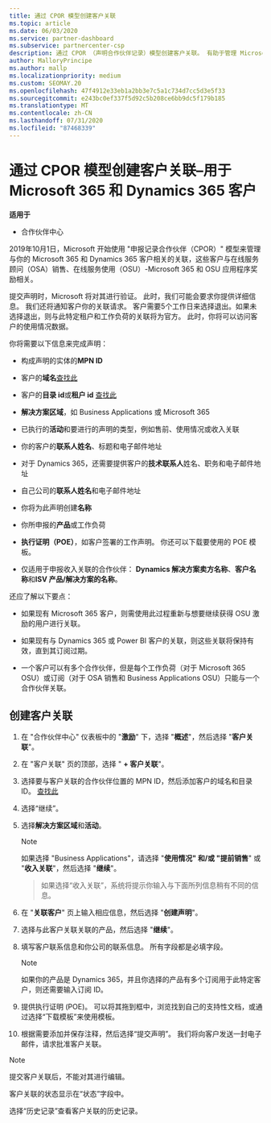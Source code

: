 ```yaml
---
title: 通过 CPOR 模型创建客户关联
ms.topic: article
ms.date: 06/03/2020
ms.service: partner-dashboard
ms.subservice: partnercenter-csp
description: 通过 CPOR （声明合作伙伴记录）模型创建客户关联。 有助于管理 Microsoft 365 和 Dynamics 365 客户的销售、使用情况、& 奖励。
author: MalloryPrincipe
ms.author: mallp
ms.localizationpriority: medium
ms.custom: SEOMAY.20
ms.openlocfilehash: 47f4912e33eb1a2bb3e7c5a1c734d7cc5d3e5f33
ms.sourcegitcommit: e243bc0ef337f5d92c5b208ce6bb9dc5f179b185
ms.translationtype: MT
ms.contentlocale: zh-CN
ms.lasthandoff: 07/31/2020
ms.locfileid: "87468339"
---
```

# <a name="create-a-customer-association-via-the-cpor-model--use-for-microsoft-365-and-dynamics-365-customers"></a>通过 CPOR 模型创建客户关联–用于 Microsoft 365 和 Dynamics 365 客户

**适用于**

- 合作伙伴中心

2019年10月1日，Microsoft 开始使用 "申报记录合作伙伴（CPOR）" 模型来管理与你的 Microsoft 365 和 Dynamics 365 客户相关的关联，这些客户与在线服务顾问（OSA）销售、在线服务使用（OSU）-Microsoft 365 和 OSU 应用程序奖励相关。

提交声明时，Microsoft 将对其进行验证。 此时，我们可能会要求你提供详细信息。 我们还将通知客户你的关联请求。 客户需要5个工作日来选择退出。如果未选择退出，则与此特定租户和工作负荷的关联将为官方。 此时，你将可以访问客户的使用情况数据。 

你将需要以下信息来完成声明：

- 构成声明的实体的**MPN ID**

- 客户的**域名**[查找此](find-domain-name.md)

- 客户的**目录 id**或**租户 id** [查找此](find-domain-name.md)

- **解决方案区域**，如 Business Applications 或 Microsoft 365

- 已执行的**活动**和要进行的声明的类型，例如售前、使用情况或收入关联

- 你的客户的**联系人姓名**、标题和电子邮件地址

- 对于 Dynamics 365，还需要提供客户的**技术联系人**姓名、职务和电子邮件地址

- 自己公司的**联系人姓名**和电子邮件地址

- 你将为此声明创建**名称**

- 你所申报的**产品**或工作负荷

- **执行证明（POE）**，如客户签署的工作声明。 你还可以下载要使用的 POE 模板。

- 仅适用于申报收入关联的合作伙伴： **Dynamics 解决方案卖方名称**、**客户名称**和**ISV 产品/解决方案的名称**。 

还应了解以下要点：

- 如果现有 Microsoft 365 客户，则需使用此过程重新与想要继续获得 OSU 激励的用户进行关联。

- 如果现有与 Dynamics 365 或 Power BI 客户的关联，则这些关联将保持有效，直到其订阅过期。

- 一个客户可以有多个合作伙伴，但是每个工作负荷（对于 Microsoft 365 OSU）或订阅（对于 OSA 销售和 Business Applications OSU）只能与一个合作伙伴关联。

## <a name="create-a-customer-association"></a>创建客户关联

1. 在 "合作伙伴中心" 仪表板中的 "**激励**" 下，选择 "**概述**"，然后选择 "**客户关联**"。 

2. 在 "客户关联" 页的顶部，选择 " **+ 客户关联**"。

3. 选择要与客户关联的合作伙伴位置的 MPN ID，然后添加客户的域名和目录 ID。 [查找此](find-domain-name.md)

4. 选择“继续”。

5. 选择**解决方案区域**和**活动**。 

   >[!Note]
   >
   >如果选择 "Business Applications"，请选择 "**使用情况" 和/或 "提前销售**" 或 "**收入关联**"，然后选择 "**继续**"。 

   >如果选择“收入关联”，系统将提示你输入与下面所列信息稍有不同的信息。

6. 在 "**关联客户**" 页上输入相应信息，然后选择 "**创建声明**"。

7. 选择与此客户关联关联的产品，然后选择 "**继续**"。

8. 填写客户联系信息和你公司的联系信息。 所有字段都是必填字段。 

   >[!NOTE]
   >如果你的产品是 Dynamics 365，并且你选择的产品有多个订阅用于此特定客户，则还需要输入订阅 ID。

9. 提供执行证明 (POE)。 可以将其拖到框中，浏览找到自己的支持性文档，或通过选择“下载模板”来使用模板。 

10. 根据需要添加并保存注释，然后选择“提交声明”。 我们将向客户发送一封电子邮件，请求批准客户关联。

   >[!NOTE]
   >提交客户关联后，不能对其进行编辑。

客户关联的状态显示在“状态”字段中。

选择“历史记录”查看客户关联的历史记录。
